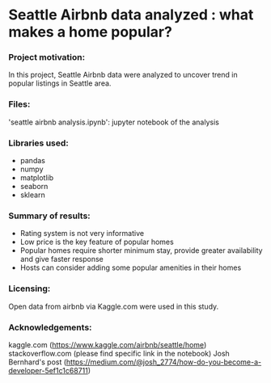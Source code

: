 # Seattle Airbnb data analyzed : what makes a home popular?

### Project motivation:
In this project, Seattle Airbnb data were analyzed to uncover trend in popular listings in Seattle area.



### Files:
'seattle airbnb analysis.ipynb': jupyter notebook of the analysis



### Libraries used:
 - pandas
 - numpy
 - matplotlib
 - seaborn
 - sklearn
 
 
 
### Summary of results:
 - Rating system is not very informative
 - Low price is the key feature of popular homes
 - Popular homes require shorter minimum stay, provide greater availability and give faster response 
 - Hosts can consider adding some popular amenities in their homes
  
  
  
### Licensing:
Open data from airbnb via Kaggle.com were used in this study.



  
### Acknowledgements:
kaggle.com (https://www.kaggle.com/airbnb/seattle/home)
stackoverflow.com (please find specific link in the notebook)
Josh Bernhard's post (https://medium.com/@josh_2774/how-do-you-become-a-developer-5ef1c1c68711)


